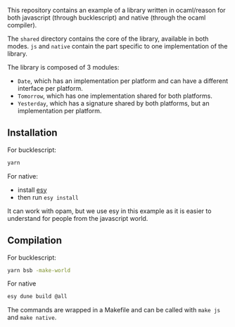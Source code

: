 This repository contains an example of a library written in
ocaml/reason for both javascript (through bucklescript) and native
(through the ocaml compiler).

The `shared` directory contains the core of the library, available in
both modes. `js` and `native` contain the part specific to one
implementation of the library.

The library is composed of 3 modules:

- `Date`, which has an implementation per platform and can have a
  different interface per platform.
- `Tomorrow`, which has one implementation shared for both platforms.
- `Yesterday`, which has a signature shared by both platforms, but an
  implementation per platform.

## Installation

For bucklescript:

```bash
yarn
```

For native:

- install [esy](https://esy.sh/)
- then run `esy install`

It can work with opam, but we use esy in this example as it is easier
to understand for people from the javascript world.

## Compilation

For bucklescript:

```bash
yarn bsb -make-world
```

For native

```bash
esy dune build @all
```

The commands are wrapped in a Makefile and can be called with `make
js` and `make native`.
